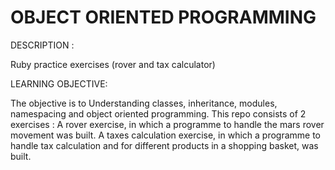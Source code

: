 OBJECT ORIENTED PROGRAMMING
===========================

DESCRIPTION :

  Ruby practice exercises (rover and tax calculator)

LEARNING OBJECTIVE:

  The objective is to Understanding classes, inheritance, modules, namespacing and object oriented programming.
  This repo consists of 2 exercises : A rover exercise, in which a programme to handle the mars rover movement was       built. A taxes calculation exercise, in which a programme to handle tax calculation and for different products in a    shopping basket, was built.


